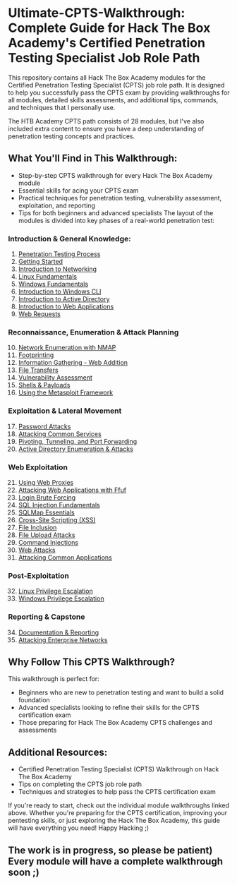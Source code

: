 # Ultimate-CPTS-Walkthrough: Complete Guide for Hack The Box Academy's Certified Penetration Testing Specialist Job Role Path
This repository contains all Hack The Box Academy modules for the Certified Penetration Testing Specialist (CPTS) job role path. It is designed to help you successfully pass the CPTS exam by providing walkthroughs for all modules, detailed skills assessments, and additional tips, commands, and techniques that I personally use.

The HTB Academy CPTS path consists of 28 modules, but I've also included extra content to ensure you have a deep understanding of penetration testing concepts and practices.

## What You'll Find in This Walkthrough: 
* Step-by-step CPTS walkthrough for every Hack The Box Academy module
* Essential skills for acing your CPTS exam
* Practical techniques for penetration testing, vulnerability assessment, exploitation, and reporting
* Tips for both beginners and advanced specialists
The layout of the modules is divided into key phases of a real-world penetration test:
### Introduction & General Knowledge:
1. [Penetration Testing Process](/HTB-Academy/01.%20Penetration%20Testing%20Process.md) 
2. [Getting Started](/HTB-Academy/02.%20Getting%20Started.md) 
3. [Introduction to Networking](/HTB-Academy/03.%20Introduction%20to%20Networking.md)
4. [Linux Fundamentals](/HTB-Academy/04.%20Linux%20Fundamentals.md)
5. [Windows Fundamentals](/HTB-Academy/05.%20Windows%20Fundamentals.md)
6. [Introduction to Windows CLI](/HTB-Academy/06.%20Introduction%20to%20Windows%20CLI.md)
7. [Introduction to Active Directory](/HTB-Academy/07.%20Introduction%20to%20Active%20Directory.md)
8. [Introduction to Web Applications](/HTB-Academy/08.%20Introduction%20to%20Web%20Applications.md)
9. [Web Requests](/HTB-Academy/09.%20Web%20Requests.md)
### Reconnaissance, Enumeration & Attack Planning
10. [Network Enumeration with NMAP](/HTB-Academy/10.%20Network%20Enumeration%20with%20NMAP.md)
11. [Footprinting](/HTB-Academy/11.%20Footprinting.md)
12. [Information Gathering - Web Addition](/HTB-Academy/12.%20Information%20Gathering%20-%20Web%20Edition.md)
13. [File Transfers](/HTB-Academy/13.%20File%20Transfers.md)
14. [Vulnerability Assessment](/HTB-Academy/14.%20Vulnerability%20Assessment.md)
15. [Shells & Payloads](/HTB-Academy/15.%20Shells%20&%20Payloads.md)
16. [Using the Metasploit Framework](/HTB-Academy/16.%20Using%20the%20Metasploit%20Framework.md)
### Exploitation & Lateral Movement
17. [Password Attacks](/HTB-Academy/17.%20Password%20Attacks.md)
18. [Attacking Common Services](/HTB-Academy/18.%20Attacking%20Common%20Services.md)
19. [Pivoting, Tunneling, and Port Forwarding](/HTB-Academy/19.%20Pivoting%20Tunneling,%20and%20Port%20Forwarding.md)
20. [Active Directory Enumeration & Attacks](/HTB-Academy/20.%20Active%20Directory%20Enumeration%20&%20Attacks.md)
### Web Exploitation 
21. [Using Web Proxies](/HTB-Academy/21.%20Using%20Web%20Proxies.md)
22. [Attacking Web Applications with Ffuf](/HTB-Academy/22.%20Attacking%20Web%20Applications%20with%20Ffuf.md)
23. [Login Brute Forcing](/HTB-Academy/23.%20Login%20Brute%20Forcing.md) 
24. [SQL Injection Fundamentals](/HTB-Academy/24.%20SQL%20Injection%20Fundamentals.md) 
25. [SQLMap Essentials](/HTB-Academy/25.%20SQLMap%20Essentials.md) 
26. [Cross-Site Scripting (XSS)](/HTB-Academy/26.%20Cross-Site%20Scripting%20(XSS).md) 
27. [File Inclusion](HTB-Academy/27.%20File%20Inclusion.md) 
28. [File Upload Attacks](/HTB-Academy/28.%20File%20Upload%20Attacks.md) 
29. [Command Injections](/HTB-Academy/29.%20Command%20Injections.md) 
30. [Web Attacks](/HTB-Academy/30.%20Web%20Attacks.md) 
31. [Attacking Common Applications](/HTB-Academy/31.%20Attacking%20Common%20Applications.md) 
### Post-Exploitation
32. [Linux Privilege Escalation](/HTB-Academy/32.%20Linux%20Privilege%20Escalation.md) 
33. [Windows Privilege Escalation](/HTB-Academy/33.%20Windows%20Privilege%20Escalation.md) 
### Reporting & Capstone
34. [Documentation & Reporting](/HTB-Academy/34.%20Documentation%20&%20Reporting.md) 
35. [Attacking Enterprise Networks](/HTB-Academy/35.%20Attacking%20Enterprise%20Networks.md) 

## Why Follow This CPTS Walkthrough?
This walkthrough is perfect for:

* Beginners who are new to penetration testing and want to build a solid foundation
* Advanced specialists looking to refine their skills for the CPTS certification exam
* Those preparing for Hack The Box Academy CPTS challenges and assessments
## Additional Resources:
* Certified Penetration Testing Specialist (CPTS) Walkthrough on Hack The Box Academy
* Tips on completing the CPTS job role path
* Techniques and strategies to help pass the CPTS certification exam

If you're ready to start, check out the individual module walkthroughs linked above. Whether you're preparing for the CPTS certification, improving your pentesting skills, or just exploring the Hack The Box Academy, this guide will have everything you need! Happy Hacking ;)

## The work is in progress, so please be patient) Every module will have a complete walkthrough soon ;)

